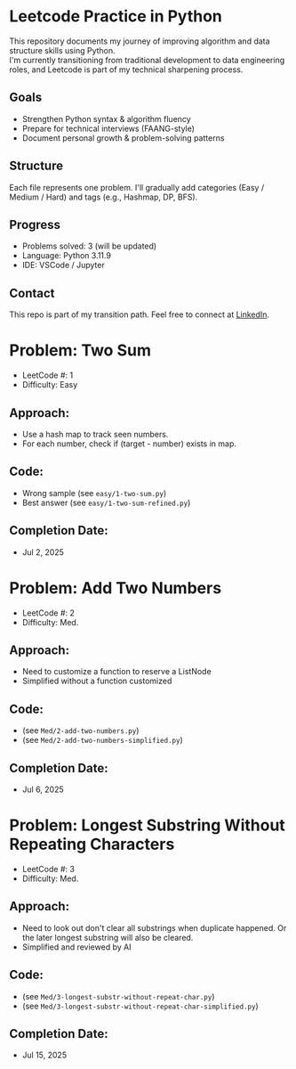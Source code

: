 # Leetcode Practice in Python

This repository documents my journey of improving algorithm and data structure skills using Python.  
I'm currently transitioning from traditional development to data engineering roles, and Leetcode is part of my technical sharpening process.

## Goals

- Strengthen Python syntax & algorithm fluency
- Prepare for technical interviews (FAANG-style)
- Document personal growth & problem-solving patterns

## Structure

Each file represents one problem.
I'll gradually add categories (Easy / Medium / Hard) and tags (e.g., Hashmap, DP, BFS).

## Progress

- Problems solved: 3 (will be updated)
- Language: Python 3.11.9
- IDE: VSCode / Jupyter

## Contact

This repo is part of my transition path. Feel free to connect at [LinkedIn](https://www.linkedin.com/in/zheziv-26ba77194/).

# Problem: Two Sum
- LeetCode #: 1
- Difficulty: Easy

## Approach:
- Use a hash map to track seen numbers.
- For each number, check if (target - number) exists in map.

## Code:
- Wrong sample (see `easy/1-two-sum.py`)
- Best answer (see `easy/1-two-sum-refined.py`)

## Completion Date:
- Jul 2, 2025

# Problem: Add Two Numbers
- LeetCode #: 2
- Difficulty: Med.

## Approach:
- Need to customize a function to reserve a ListNode
- Simplified without a function customized

## Code:
- (see `Med/2-add-two-numbers.py`)
- (see `Med/2-add-two-numbers-simplified.py`)

## Completion Date:
- Jul 6, 2025

# Problem: Longest Substring Without Repeating Characters
- LeetCode #: 3
- Difficulty: Med.

## Approach:
- Need to look out don't clear all substrings when duplicate happened. Or the later longest substring will also be cleared.
- Simplified and reviewed by AI

## Code:
- (see `Med/3-longest-substr-without-repeat-char.py`)
- (see `Med/3-longest-substr-without-repeat-char-simplified.py`)

## Completion Date:
- Jul 15, 2025

